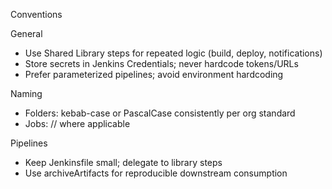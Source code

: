 Conventions

General
- Use Shared Library steps for repeated logic (build, deploy, notifications)
- Store secrets in Jenkins Credentials; never hardcode tokens/URLs
- Prefer parameterized pipelines; avoid environment hardcoding

Naming
- Folders: kebab-case or PascalCase consistently per org standard
- Jobs: <service>/<env>/<action> where applicable

Pipelines
- Keep Jenkinsfile small; delegate to library steps
- Use archiveArtifacts for reproducible downstream consumption
